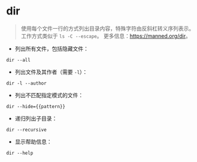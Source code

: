 # dir

> 使用每个文件一行的方式列出目录内容，特殊字符由反斜杠转义序列表示。
> 工作方式类似于 `ls -C --escape`。
> 更多信息：<https://manned.org/dir>。

- 列出所有文件，包括隐藏文件：

`dir --all`

- 列出文件及其作者（需要 `-l`）：

`dir -l --author`

- 列出不匹配指定模式的文件：

`dir --hide={{pattern}}`

- 递归列出子目录：

`dir --recursive`

- 显示帮助信息：

`dir --help`
